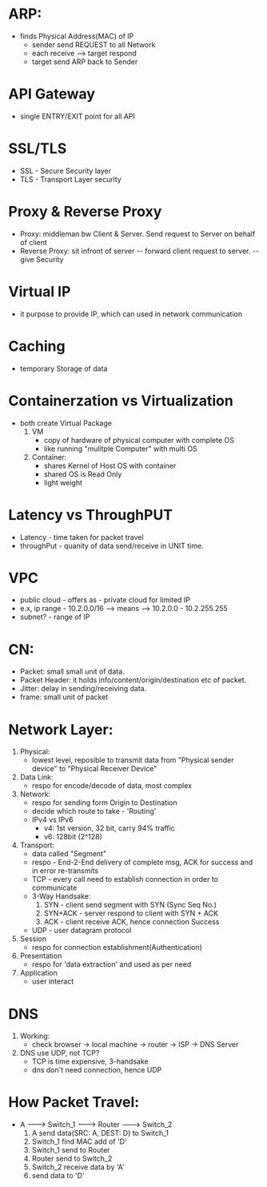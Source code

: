 # ARP:
- finds Physical Address(MAC) of IP
    - sender send REQUEST to all Network
    - each receive --> target respond
    - target send ARP back to Sender

# API Gateway
- single ENTRY/EXIT point for all API

# SSL/TLS
- SSL - Secure Security layer
- TLS - Transport Layer security

# Proxy & Reverse Proxy
- Proxy: middleman bw Client & Server. Send request to Server on behalf of client
- Reverse Proxy: sit infront of server -- forward client request to server. -- give Security

# Virtual IP
- it purpose to provide IP, which can used in network communication

# Caching
- temporary Storage of data

# Containerzation vs Virtualization
- both create Virtual Package
    1. VM 
        - copy of hardware of physical computer with complete OS
        - like running "mulitple Computer" with multi OS
    2. Container:
        - shares Kernel of Host OS with container
        - shared OS is Read Only
        - light weight

# Latency vs ThroughPUT
- Latency - time taken for packet travel
- throughPut - quanity of data send/receive in UNIT time.


# VPC
- public cloud - offers as - private cloud for limited IP
- e.x, ip range - 10.2.0.0/16 --> means --> 10.2.0.0 - 10.2.255.255
- subnet? - range of IP 


# CN:
- Packet: small small unit of data.
- Packet Header: it holds info/content/origin/destination etc of packet.
- Jitter: delay in sending/receiving data.
- frame: small unit of packet


# Network Layer:
1. Physical: 
    - lowest level, reposible to transmit data from "Physical sender device" to "Physical Receiver Device"
2. Data Link: 
    - respo for encode/decode of data, most complex
3. Network:
    - respo for sending form Origin to Destination
    - decide which route to take - 'Routing'
    - IPv4 vs IPv6
        - v4: 1st version, 32 bit, carry 94% traffic
        - v6: 128bit (2^128)
4. Transport:
    - data called "Segment"
    - respo - End-2-End delivery of complete msg, ACK for success and in error re-transmits
    - TCP - every call need to establish connection in order to communicate
    - 3-Way Handsake: 
        1. SYN - client send segment with SYN (Sync Seq No.)
        2. SYN+ACK - server respond to client with SYN + ACK
        3. ACK - client receive ACK, hence connection Success
    - UDP - user datagram protocol
5. Session
    - respo for connection establishment(Authentication)
6. Presentation
    - respo for 'data extraction' and used as per need
7. Application
    - user interact


# DNS
1. Working:
    - check browser -> local machine -> router -> ISP -> DNS Server
2. DNS use UDP, not TCP?
    - TCP is time expensive, 3-handsake
    - dns don't need connection, hence UDP

# How Packet Travel:
- A ---> Switch_1 ---> Router ---> Switch_2
    1. A send data(SRC: A, DEST: D) to Switch_1
    2. Switch_1 find MAC add of 'D'
    3. Switch_1 send to Router
    4. Router send to Switch_2
    6. Switch_2 receive data by 'A'
    7. send data to 'D'
